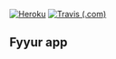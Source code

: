 [![Heroku](https://heroku-badge.herokuapp.com/?app=flyyur&style=flat)](https://flyyur.herokuapp.com/)
[![Travis (.com)](https://img.shields.io/travis/com/odilxon/01_flyyur?style=flat-square)](https://travis-ci.com/odilxon/01_flyyur)

Fyyur app 
-----

